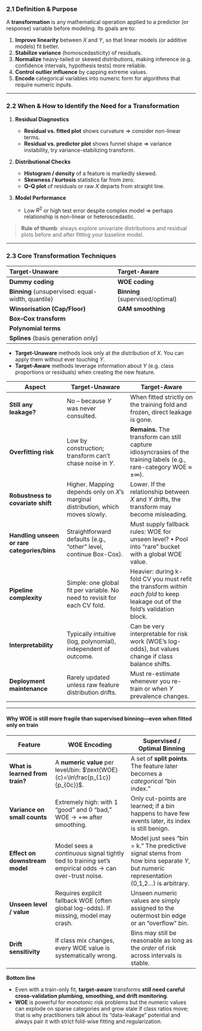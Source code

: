 ### 2.1 Definition & Purpose

A **transformation** is any mathematical operation applied to a predictor (or response) variable before modeling.  Its goals are to:

1. **Improve linearity** between $X$ and $Y$, so that linear models (or additive models) fit better.
2. **Stabilize variance** (homoscedasticity) of residuals.
3. **Normalize** heavy-tailed or skewed distributions, making inference (e.g. confidence intervals, hypothesis tests) more reliable.
4. **Control outlier influence** by capping extreme values.
5. **Encode** categorical variables into numeric form for algorithms that require numeric inputs.

---

### 2.2 When & How to Identify the Need for a Transformation

1. **Residual Diagnostics**

   * **Residual vs. fitted plot** shows curvature ⇒ consider non-linear terms.
   * **Residual vs. predictor plot** shows funnel shape ⇒ variance instability, try variance-stabilizing transform.
2. **Distributional Checks**

   * **Histogram / density** of a feature is markedly skewed.
   * **Skewness / kurtosis** statistics far from zero.
   * **Q–Q plot** of residuals or raw $X$ departs from straight line.
3. **Model Performance**

   * Low $R^2$ or high test error despite complex model ⇒ perhaps relationship is non-linear or heteroscedastic.

> **Rule of thumb**: always explore univariate distributions and residual plots before and after fitting your baseline model.

---

### 2.3 Core Transformation Techniques

| Target-Unaware                                    | Target-Aware                     |
| :------------------------------------------------ | :------------------------------- |
| **Dummy coding**                                  | **WOE coding**                   |
| **Binning** (unsupervised: equal-width, quantile) | **Binning** (supervised/optimal) |
| **Winsorisation (Cap/Floor)**                     | **GAM smoothing**                |
| **Box–Cox transform**                             |                                  |
| **Polynomial terms**                              |                                  |
| **Splines** (basis generation only)               |                                  |

* **Target-Unaware** methods look only at the distribution of $X$. You can apply them without ever touching $Y$.
* **Target-Aware** methods leverage information about $Y$ (e.g. class proportions or residuals) when creating the new feature.

| Aspect                                      | **Target-Unaware**                                                               | **Target-Aware**                                                                                                              |
| ------------------------------------------- | -------------------------------------------------------------------------------- | ----------------------------------------------------------------------------------------------------------------------------- |
| **Still any leakage?**                      | No – because $Y$ was never consulted.                                            | When fitted strictly on the training fold and frozen, direct leakage is gone.                                                 |
| **Overfitting risk**                        | Low by construction; transform can’t chase noise in $Y$.                         | **Remains.** The transform can still capture idiosyncrasies of the training labels (e.g., rare-category WOE ≈ ±∞).            |
| **Robustness to covariate shift**           | Higher. Mapping depends only on $X$’s marginal distribution, which moves slowly. | Lower. If the relationship between $X$ and $Y$ drifts, the transform may become misleading.                                   |
| **Handling unseen or rare categories/bins** | Straightforward defaults (e.g., “other” level, continue Box-Cox).                | Must supply fallback rules: WOE for unseen level?  • Pool into “rare” bucket with a global WOE value.                         |
| **Pipeline complexity**                     | Simple: one global fit per variable.  No need to revisit for each CV fold.       | Heavier: during k-fold CV you must refit the transform *within each fold* to keep leakage out of the fold’s validation block. |
| **Interpretability**                        | Typically intuitive (log, polynomial), independent of outcome.                   | Can be very interpretable for risk work (WOE’s log-odds), but values change if class balance shifts.                          |
| **Deployment maintenance**                  | Rarely updated unless raw feature distribution drifts.                           | Must re-estimate whenever you re-train or when $Y$ prevalence changes.                                                        |

---

#### Why WOE is still more fragile than supervised binning—even when fitted only on train

| Feature                         | **WOE Encoding**                                                                                       | **Supervised / Optimal Binning**                                                                                                     |
| ------------------------------- | ------------------------------------------------------------------------------------------------------ | ------------------------------------------------------------------------------------------------------------------------------------ |
| **What is learned from train?** | A **numeric value** per level/bin:  $\text{WOE}(c)=\ln\frac{p_{1c}}{p_{0c}}$.                          | A set of **split points**. The feature later becomes a *categorical* “bin index.”                                                    |
| **Variance on small counts**    | Extremely high: with 1 “good” and 0 “bad,” WOE → +∞ after smoothing.                                   | Only cut-points are learned; if a bin happens to have few events later, its index is still benign.                                   |
| **Effect on downstream model**  | Model sees a *continuous* signal tightly tied to training set’s empirical odds → can over-trust noise. | Model just sees “bin = k.” The predictive signal stems from how bins separate $Y$, but numeric representation (0,1,2…) is arbitrary. |
| **Unseen level / value**        | Requires explicit fallback WOE (often global log-odds). If missing, model may crash.                   | Unseen numeric values are simply assigned to the outermost bin edge or an “overflow” bin.                                            |
| **Drift sensitivity**           | If class mix changes, every WOE value is systematically wrong.                                         | Bins may still be reasonable as long as the *order* of risk across intervals is stable.                                              |

**Bottom line**

* Even with a train-only fit, **target-aware** transforms **still need careful cross-validation plumbing, smoothing, and drift monitoring**.
* **WOE** is powerful for monotonic risk problems but the numeric values can explode on sparse categories and grow stale if class ratios move; that is why practitioners talk about its “data-leakage” potential and always pair it with strict fold-wise fitting and regularization.
